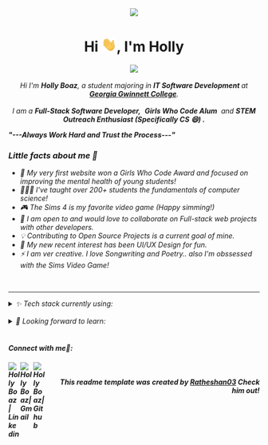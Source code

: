 <div align="center">
  <img width="40%"src="https://github.com/hollykaboaz/hollykaboaz/assets/111665510/47b73da2-3172-403f-9014-f013dac5d712">
</div>

<h1 align="center">Hi <img src="https://raw.githubusercontent.com/ABSphreak/ABSphreak/master/gifs/Hi.gif" width="30px">, I'm Holly</h1>
<p align="center">
  <a href="https://github.com/hollykaboaz/readme-typing-svg"><img src="https://readme-typing-svg.herokuapp.com?lines=Computer+Science+Undergraduate;Full+Stack+Software+Developer;DS%20|%20AI%20|%20ML%20Enthusiast;Aspiring+Learner&center=true&width=500&height=50"></a>

</p>

<p align="center">
  <em>
    Hi I'm <b>Holly Boaz</b>, a student majoring in <b>IT Software Development </b> at <a href="https://www.ggc.edu/"> <b>Georgia Gwinnett College</b></a>.
    <br><br> I am a <b>Full-Stack Software Developer,</b>&nbsp; <b>Girls Who Code Alum</b>&nbsp; and <b> STEM Outreach Enthusiast (Specifically CS 😄)  .</b> 
  <br>
    
  <b><i>"---Always Work Hard and Trust the Process---"</i></b>
</p>

<h3>Little facts about me 🧑</h3>

- 🧞 My very first website won a Girls Who Code Award and focused on improving the mental health of young students!
- 👩🏽‍🏫 I've taught over 200+ students the fundamentals of computer science!
- 🎮 The Sims 4 is my favorite video game (Happy simming!)
- 👯 I am open to and would love to collaborate on Full-stack web projects with other developers.
- 💡 Contributing to Open Source Projects is a current goal of mine.
- 🎨 My new recent interest has been UI/UX Design for fun.
- ⚡ I am ver creative. I love Songwriting and Poetry.. also I'm obssessed with the Sims Video Game!
<br>

---

<details>
<summary>
  ✨ Tech stack currently using:
</summary>
   <br>
<code><a href="https://www.oracle.com/java/" target="_blank"><img height="30" src="https://www.vectorlogo.zone/logos/java/java-icon.svg"></a></code>
  <code><a href="https://www.mysql.com/" target="_blank"><img height="30" src="https://www.vectorlogo.zone/logos/mysql/mysql-icon.svg"></a></code>
<code><a href="https://www.javascript.com/" target="_blank"><img height="30" src="https://raw.githubusercontent.com/devicons/devicon/master/icons/javascript/javascript-plain.svg"></a></code>
<code><a href="https://reactjs.org/" target="_blank"><img height="30" src="https://www.vectorlogo.zone/logos/reactjs/reactjs-icon.svg"></a></code>
<code><a href="https://vuejs.org/" target="_blank"><img height="30" src="https://www.vectorlogo.zone/logos/vuejs/vuejs-icon.svg"></a></code>
<code><a href="https://www.w3schools.com/html/" target="_blank"><img height="30" src="https://www.vectorlogo.zone/logos/w3_html5/w3_html5-icon.svg"></a></code>
<code><a href="https://www.w3schools.com/css/" target="_blank"><img height="30" src="https://raw.githubusercontent.com/devicons/devicon/master/icons/css3/css3-original.svg"></a></code>
 <code> <a href="https://tailwindcss.com/" target="_blank"> <img src="https://www.vectorlogo.zone/logos/tailwindcss/tailwindcss-icon.svg" alt="tailwind" height="30"/> </a> </code>
<code><a href="https://www.php.net/" target="_blank"><img height="30" src="https://www.vectorlogo.zone/logos/php/php-icon.svg"></a></code>
<code><a href="https://laravel.com/" target="_blank"><img height="30" src="https://www.vectorlogo.zone/logos/laravel/laravel-icon.svg"></a></code>
<code><a href="https://git-scm.com/" target="_blank"><img height="30" src="https://www.vectorlogo.zone/logos/git-scm/git-scm-icon.svg"></a></code>  
</details>
<br>

<details>
<summary>
  🌱 Looking forward to learn:
</summary>
   <br>
<code><a href="https://aws.amazon.com/" target="_blank"><img height="30" src="https://www.vectorlogo.zone/logos/amazon_aws/amazon_aws-icon.svg"></a></code>
</details>
<br>

<h4> Connect with me🤝: <h4>
  </hr>
  <a href="[https://www.linkedin.com/in/ratheshan-sathiyamoorthy-3aa2891b9/](https://www.linkedin.com/in/hollyboaz/)">
   <img align="left" alt=" Holly Boaz | Linkedin" width="24px" src="https://www.vectorlogo.zone/logos/linkedin/linkedin-icon.svg" />
  </a>
  <a href="mailto:hollyboaz12@gmail.com">
    <img align="left" alt="Holly Boaz| Gmail" width="26px" src="https://www.vectorlogo.zone/logos/gmail/gmail-icon.svg" />
  </a>
   <a href="https://github.com/hollykaboaz">
    <img align="left" alt="Holly Boaz| Github" width="26px" src="https://www.vectorlogo.zone/logos/github/github-tile.svg" />
  </a>
  <br>
  
<p align="right" > This readme template was created by <a href="https://github.com/Ratheshan03">Ratheshan03</a> Check him out!</p>
